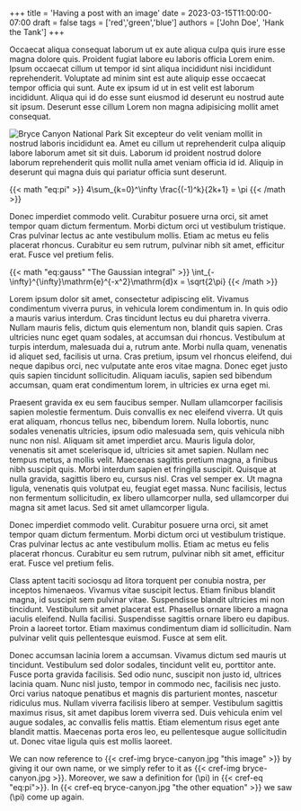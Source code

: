 +++
title = 'Having a post with an image'
date = 2023-03-15T11:00:00-07:00
draft = false
tags = ['red','green','blue']
authors = ['John Doe', 'Hank the Tank']
+++

Occaecat aliqua consequat laborum ut ex aute aliqua culpa quis irure esse magna dolore quis.
Proident fugiat labore eu laboris officia Lorem enim.
Ipsum occaecat cillum ut tempor id sint aliqua incididunt nisi incididunt reprehenderit.
Voluptate ad minim sint est aute aliquip esse occaecat tempor officia qui sunt.
Aute ex ipsum id ut in est velit est laborum incididunt.
Aliqua qui id do esse sunt eiusmod id deserunt eu nostrud aute sit ipsum.
Deserunt esse cillum Lorem non magna adipisicing mollit amet consequat.

![Bryce Canyon National Park](bryce-canyon.jpg)
Sit excepteur do velit veniam mollit in nostrud laboris incididunt ea.
Amet eu cillum ut reprehenderit culpa aliquip labore laborum amet sit sit duis.
Laborum id proident nostrud dolore laborum reprehenderit quis mollit nulla amet veniam officia id id.
Aliquip in deserunt qui magna duis qui pariatur officia sunt deserunt.

{{< math "eq:pi" >}}
4\sum_{k=0}^\infty \frac{(-1)^k}{2k+1} = \pi
{{< /math >}}

Donec imperdiet commodo velit.
Curabitur posuere urna orci, sit amet tempor quam dictum fermentum.
Morbi dictum orci ut vestibulum tristique.
Cras pulvinar lectus ac ante vestibulum mollis.
Etiam ac metus eu felis placerat rhoncus.
Curabitur eu sem rutrum, pulvinar nibh sit amet, efficitur erat.
Fusce vel pretium felis.

{{< math "eq:gauss" "The Gaussian integral" >}}
\int_{-\infty}^{\infty}\mathrm{e}^{-x^2}\mathrm{d}x = \sqrt{2\pi}
{{< /math >}}

Lorem ipsum dolor sit amet, consectetur adipiscing elit.
Vivamus condimentum viverra purus, in vehicula lorem condimentum in.
In quis odio a mauris varius interdum.
Cras tincidunt lectus eu dui pharetra viverra.
Nullam mauris felis, dictum quis elementum non, blandit quis sapien.
Cras ultricies nunc eget quam sodales, at accumsan dui rhoncus.
Vestibulum at turpis interdum, malesuada dui a, rutrum ante.
Morbi nulla quam, venenatis id aliquet sed, facilisis ut urna.
Cras pretium, ipsum vel rhoncus eleifend, dui neque dapibus orci, nec vulputate ante eros vitae magna.
Donec eget justo quis sapien tincidunt sollicitudin.
Aliquam iaculis, sapien sed bibendum accumsan, quam erat condimentum lorem, in ultricies ex urna eget mi.

Praesent gravida ex eu sem faucibus semper.
Nullam ullamcorper facilisis sapien molestie fermentum.
Duis convallis ex nec eleifend viverra.
Ut quis erat aliquam, rhoncus tellus nec, bibendum lorem.
Nulla lobortis, nunc sodales venenatis ultricies, ipsum odio malesuada sem, quis vehicula nibh nunc non nisl.
Aliquam sit amet imperdiet arcu.
Mauris ligula dolor, venenatis sit amet scelerisque id, ultricies sit amet sapien.
Nullam nec tempus metus, a mollis velit.
Maecenas sagittis pretium magna, a finibus nibh suscipit quis.
Morbi interdum sapien et fringilla suscipit.
Quisque at nulla gravida, sagittis libero eu, cursus nisl.
Cras vel semper ex.
Ut magna ligula, venenatis quis volutpat eu, feugiat eget massa.
Nunc facilisis, lectus non fermentum sollicitudin, ex libero ullamcorper nulla, sed ullamcorper dui magna sit amet lacus.
Sed sit amet ullamcorper ligula.

Donec imperdiet commodo velit.
Curabitur posuere urna orci, sit amet tempor quam dictum fermentum.
Morbi dictum orci ut vestibulum tristique.
Cras pulvinar lectus ac ante vestibulum mollis.
Etiam ac metus eu felis placerat rhoncus.
Curabitur eu sem rutrum, pulvinar nibh sit amet, efficitur erat.
Fusce vel pretium felis.

Class aptent taciti sociosqu ad litora torquent per conubia nostra, per inceptos himenaeos.
Vivamus vitae suscipit lectus.
Etiam finibus blandit magna, id suscipit sem pulvinar vitae.
Suspendisse blandit ultricies mi non tincidunt.
Vestibulum sit amet placerat est.
Phasellus ornare libero a magna iaculis eleifend.
Nulla facilisi.
Suspendisse sagittis ornare libero eu dapibus.
Proin a laoreet tortor.
Etiam maximus condimentum diam id sollicitudin.
Nam pulvinar velit quis pellentesque euismod.
Fusce at sem elit.

Donec accumsan lacinia lorem a accumsan.
Vivamus dictum sed mauris ut tincidunt.
Vestibulum sed dolor sodales, tincidunt velit eu, porttitor ante.
Fusce porta gravida facilisis.
Sed odio nunc, suscipit non justo id, ultrices lacinia quam.
Nunc nisl justo, tempor in commodo nec, facilisis nec justo.
Orci varius natoque penatibus et magnis dis parturient montes, nascetur ridiculus mus.
Nullam viverra facilisis libero at semper.
Vestibulum sagittis maximus risus, sit amet dapibus lorem viverra sed.
Duis vehicula enim vel augue sodales, ac convallis felis mattis.
Etiam elementum risus eget ante blandit mattis.
Maecenas porta eros leo, eu pellentesque augue sollicitudin ut.
Donec vitae ligula quis est mollis laoreet.

We can now reference to {{< cref-img bryce-canyon.jpg "this image" >}} by giving it our own name, or we simply refer to it as {{< cref-img bryce-canyon.jpg >}}.
Moreover, we saw a definition for \(\pi\) in {{< cref-eq "eq:pi">}}. 
In {{< cref-eq bryce-canyon.jpg "the other equation" >}} we saw \(\pi\) come up again.